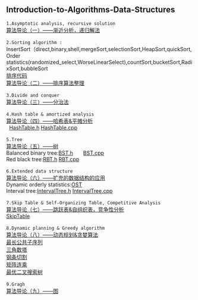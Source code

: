  ## Introduction-to-Algorithms-Data-Structures

`1.Asymptotic analysis, recursive solution `<br>
[算法导论（一）——渐近分析，递归解法](http://blog.csdn.net/u010385790/article/details/77892274)<br>  
`2.Sorting algorithm :`<br>
InsertSort（direct,binary,shell,mergeSort,selectionSort,HeapSort,quickSort,<br>Order statistics(randomized_select,WorseLinearSelect),countSort,bucketSort,RadixSort,bubbleSort<br> 
[排序代码](https://github.com/lymcool/Introduction-to-Algorithms-Data-Structures/blob/master/1_sort.cpp)<br>
[算法导论（二）——排序算法整理](http://blog.csdn.net/u010385790/article/details/78311022)<br>  
`3.Divide and conquer` <br>
[算法导论（三）——分治法](http://blog.csdn.net/u010385790/article/details/78311222)<br>  
`4.Hash table & amortized analysis` <br>
[算法导论（四）——哈希表&平摊分析](http://blog.csdn.net/u010385790/article/details/78313900)<br>  
[HashTable.h](https://github.com/lymcool/Introduction-to-Algorithms-Data-Structures/blob/master/hashTable.h)    [HashTable.cpp](https://github.com/lymcool/Introduction-to-Algorithms-Data-Structures/blob/master/hashTable.cpp)<br> <br>
`5.Tree`<br>
[算法导论（五）——树](http://blog.csdn.net/u010385790/article/details/78441456)  
Balanced binary tree:[BST.h](https://github.com/lymcool/Introduction-to-Algorithms-Data-Structures/blob/master/bst.h)       [BST.cpp](https://github.com/lymcool/Introduction-to-Algorithms-Data-Structures/blob/master/bst.cpp)<br>
Red black tree:[RBT.h](https://github.com/lymcool/Introduction-to-Algorithms-Data-Structures/blob/master/RBT.h)           [RBT.cpp](https://github.com/lymcool/Introduction-to-Algorithms-Data-Structures/blob/master/RBT.cpp)<br><br>
`6.Extended data structure` <br>
[算法导论（六）——扩充的数据结构的应用](http://blog.csdn.net/u010385790/article/details/78442035)<br> 
Dynamic orderly statistics:[OST](https://github.com/lymcool/Introduction-to-Algorithms-Data-Structures/blob/master/OST.h)<br>
Interval tree:[IntervalTree.h](https://github.com/lymcool/Introduction-to-Algorithms-Data-Structures/blob/master/IntervalTree.h) 
[IntervalTree.cpp](https://github.com/lymcool/Introduction-to-Algorithms-Data-Structures/blob/master/IntervalTree.cpp)<br><br>
`7.Skip Table & Self-Organizing Table, Competitive Analysis` <br>
[算法导论（七）——跳跃表&自组织表，竞争性分析](http://blog.csdn.net/u010385790/article/details/78461263)<br> 
[SkipTable](https://github.com/lymcool/Introduction-to-Algorithms-Data-Structures/blob/master/SkipList.cpp)<br><br>
`8.Dynamic planning & Greedy algorithm` <br>
[算法导论（八）——动态规划&贪婪算法](http://blog.csdn.net/u010385790/article/details/78577644)<br> 
[最长公共子序列](https://github.com/lymcool/Introduction-to-Algorithms-Data-Structures/blob/master/DP_SLC.cpp)<br>
[三角数塔](https://github.com/lymcool/Introduction-to-Algorithms-Data-Structures/blob/master/DP_Triangle.cpp)<br>
[钢条切割](https://github.com/lymcool/Introduction-to-Algorithms-Data-Structures/blob/master/DP_CutRod.cpp)<br>
[矩阵连乘](https://github.com/lymcool/Introduction-to-Algorithms-Data-Structures/blob/master/DP_MatixMultiply.cpp)<br>
[最优二叉搜索树](https://github.com/lymcool/Introduction-to-Algorithms-Data-Structures/blob/master/optimal_BST.cpp)<br><br>
`9.Gragh` <br>
[算法导论（九）——图](http://blog.csdn.net/u010385790/article/details/78586749)<br> 



